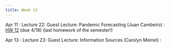 ```yaml
---
title: Week 13
---
```


Apr 11
: Lecture 22: Guest Lecture: Pandemic Forecasting (Juan Cambeiro)
    : [HW 12](/assets/hw12.pdf) (due 4/18) (last homework of the semester!)   

Apr 13
: Lecture 23: Guest Lecture: Information Sources (Carolyn Meinel)
    :   

